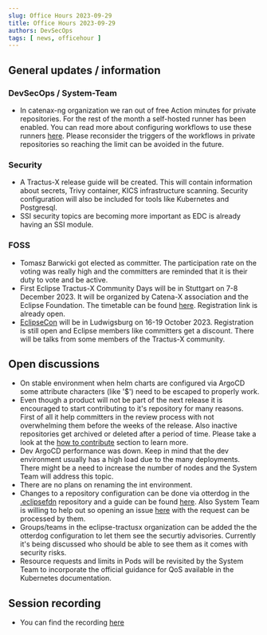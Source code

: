 ```yaml
---
slug: Office Hours 2023-09-29
title: Office Hours 2023-09-29
authors: DevSecOps
tags: [ news, officehour ]
---
```


## General updates / information

### DevSecOps / System-Team

- In catenax-ng organization we ran out of free Action minutes for private repositories. For the rest of the month a self-hosted runner has been enabled. You can read more about configuring workflows to use these runners [here](https://teams.microsoft.com/l/message/19:9a3c4a05a3514d07b973c13e7b468709@thread.tacv2/1695917732805?tenantId=1ad22c6d-2f08-4f05-a0ba-e17f6ce88380&groupId=17b1a2dc-67fb-4a49-a2ed-dd1344321439&parentMessageId=1695624766075&teamName=Communities%20of%20Practices&channelName=CX%20-%20CoP%20DevSecOps&createdTime=1695917732805&allowXTenantAccess=false). Please reconsider the triggers of the workflows in private repositories so reaching the limit can be avoided in the future.

### Security

- A Tractus-X release guide will be created. This will contain information about secrets, Trivy container, KICS infrastructure scanning. Security configuration will also be included for tools like Kubernetes and Postgresql.
- SSI security topics are becoming more important as EDC is already having an SSI module.

### FOSS

- Tomasz Barwicki got elected as committer. The participation rate on the voting was really high and the committers are reminded that it is their duty to vote and be active.
- First Eclipse Tractus-X Community Days will be in Stuttgart on 7-8 December 2023. It will be organized by Catena-X association and the Eclipse Foundation. The timetable can be found [here](https://eclipse-tractusx.github.io/blog/community-days#what-awaits-you). Registration link is already open.
- [EclipseCon](https://www.eclipsecon.org/2023) will be in Ludwigsburg on 16-19 October 2023. Registration is still open and Eclipse members like committers get a discount. There will be talks from some members of the Tractus-X community.

## Open discussions

- On stable environment when helm charts are configured via ArgoCD some attribute characters (like '$') need to be escaped to properly work.
- Even though a product will not be part of the next release it is encouraged to start contributing to it's repository for many reasons. First of all it help committers in the review process with not overwhelming them before the weeks of the release. Also inactive repositories get archived or deleted after a period of time. Please take a look at the [how to contribute](https://eclipse-tractusx.github.io/docs/oss/how-to-contribute#code) section to learn more.
- Dev ArgoCD performance was down. Keep in mind that the dev environment usually has a high load due to the many deployments. There might be a need to increase the number of nodes and the System Team will address this topic.
- There are no plans on renaming the int environment.
- Changes to a repository configuration can be done via otterdog in the [.eclipsefdn](https://github.com/eclipse-tractusx/.eclipsefdn) repository and a guide can be found [here](https://eclipse-tractusx.github.io/docs/oss/issues#create-manage-a-repository-in-eclipse-tractusx). Also System Team is willing to help out so opening an issue [here](https://github.com/eclipse-tractusx/sig-infra/issues/new/choose) with the request can be processed by them.
- Groups/teams in the eclipse-tractusx organization can be added the the otterdog configuration to let them see the securtiy advisories. Currently it's being discussed who should be able to see them as it comes with security risks.
- Resource requests and limits in Pods will be revisited by the System Team to incorporate the official guidance for QoS available in the Kubernetes documentation.

## Session recording

- You can find the
  recording [here](https://bcgcatenax.sharepoint.com/sites/CommunitiesofPractises/_layouts/15/stream.aspx?id=%2Fsites%2FCommunitiesofPractises%2FShared%20Documents%2FCX%2DCoP%20DevSecOps%2FOffice%5FHours%5FRegular%5FRecordings%2F20230929%5FDevSecOps%2DBusiness%20Hours%2DRecording%2Emp4&referrer=OneDriveForBusiness&referrerScenario=OpenFile)
